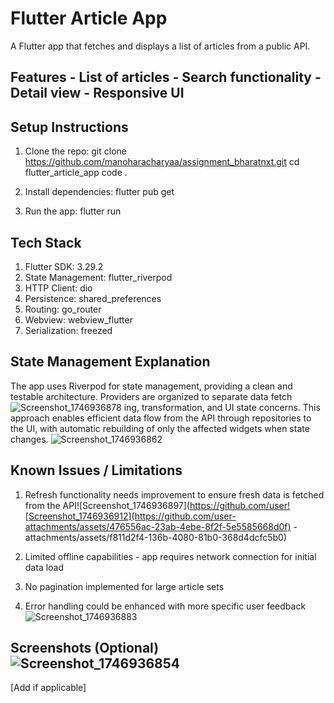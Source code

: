 # Flutter Article App 
 
A Flutter app that fetches and displays a list of articles from a public 
API. 
 
## Features - List of articles - Search functionality - Detail view - Responsive UI 
 
## Setup Instructions 
1. Clone the repo: git clone https://github.com/manoharacharyaa/assignment_bharatnxt.git
   cd flutter_article_app
   code . 
 
3. Install dependencies: 
   flutter pub get 
 
4. Run the app: 
   flutter run 
 
## Tech Stack  
1. Flutter SDK: 3.29.2
2. State Management: flutter_riverpod
3. HTTP Client: dio
4. Persistence: shared_preferences
5. Routing: go_router
6. Webview: webview_flutter
7. Serialization: freezed
 
 
 
## State Management Explanation 
The app uses Riverpod for state management, providing a clean and testable architecture. Providers are organized to separate data fetch![Screenshot_1746936878](https://github.com/user-attachments/assets/2143fd15-674b-4594-8481-74c4c637897e)
ing, transformation, and UI state concerns. This approach enables efficient data flow from the API through repositories to the UI, with automatic rebuilding of only the affected widgets when state changes.
 ![Screenshot_1746936862](https://github.com/user-attachments/assets/3c1f414f-05fc-4c9e-9dd3-98d574a3b916)

## Known Issues / Limitations 
1. Refresh functionality needs improvement to ensure fresh data is fetched from the API![Screenshot_1746936897](https://github.com/user![Screenshot_1746936912](https://github.com/user-attachments/assets/476556ac-23ab-4ebe-8f2f-5e5585668d0f)
-attachments/assets/f811d2f4-136b-4080-81b0-368d4dcfc5b0)

2. Limited offline capabilities - app requires network connection for initial data load
3. No pagination implemented for large article sets
4. Error handling could be enhanced with more specific user feedback![Screenshot_1746936883](https://github.com/user-attachments/assets/ff24ee2e-3aeb-4e2a-94d1-fbf6326ba95e)


 
## Screenshots (Optional) ![Screenshot_1746936854](https://github.com/user-attachments/assets/fbab480d-aa72-4f74-8873-e6adbf3bd379)

[Add if applicable] 
